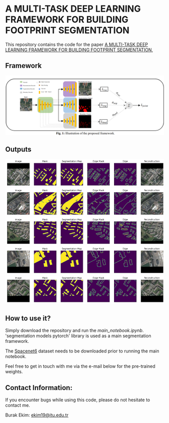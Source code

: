 # A MULTI-TASK DEEP LEARNING FRAMEWORK FOR BUILDING FOOTPRINT SEGMENTATION
This repository contains the code for the paper [A MULTI-TASK DEEP LEARNING FRAMEWORK FOR BUILDING FOOTPRINT SEGMENTATION](https://arxiv.org/abs/2104.09375),


Framework
---------------------
![alt text](ims/motiv.png)


Outputs
---------------------
![alt text](ims/1.png)
![alt text](ims/2.png)
![alt text](ims/3.png)
![alt text](ims/4.png)
![alt text](ims/5.png)


How to use it?
---------------------

Simply download the repository and run the *main_notebook.ipynb*. 'segmentation models pytorch' library is used as a main segmentation framework. 

The [Spacenet6](https://arxiv.org/abs/2004.06500) dataset needs to be downloaded prior to running the main notebook. 
  
Feel free to get in touch with me via the e-mail below for the pre-trained weights.


Contact Information:
--------------------

If you encounter bugs while using this code, please do not hesitate to contact me.

Burak Ekim: ekim19@itu.edu.tr<br>
